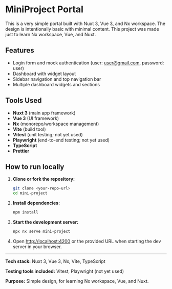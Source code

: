 # MiniProject Portal

This is a very simple portal built with Nuxt 3, Vue 3, and Nx workspace. The design is intentionally basic with minimal content. This project was made just to learn Nx workspace, Vue, and Nuxt.

## Features

- Login form and mock authentication (user: user@gmail.com, password: user)
- Dashboard with widget layout
- Sidebar navigation and top navigation bar
- Multiple dashboard widgets and sections

## Tools Used

- **Nuxt 3** (main app framework)
- **Vue 3** (UI framework)
- **Nx** (monorepo/workspace management)
- **Vite** (build tool)
- **Vitest** (unit testing; not yet used)
- **Playwright** (end-to-end testing; not yet used)
- **TypeScript**
- **Prettier**

## How to run locally

1. **Clone or fork the repository:**

   ```sh
   git clone <your-repo-url>
   cd mini-project
   ```

2. **Install dependencies:**

   ```sh
   npm install
   ```

3. **Start the development server:**

   ```sh
   npx nx serve mini-project
   ```

4. Open [http://localhost:4200](http://localhost:4200) or the provided URL when starting the dev server in your browser.

---

**Tech stack:** Nuxt 3, Vue 3, Nx, Vite, TypeScript

**Testing tools included:** Vitest, Playwright (not yet used)

**Purpose:** Simple design, for learning Nx workspace, Vue, and Nuxt.
